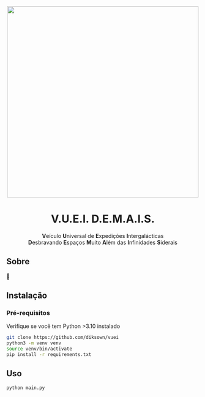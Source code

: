 <div align="center">
  <img src="https://github.com/diksown/vuei/assets/49994083/76b7119a-ae2c-4ef9-919e-bedb11fea2ee" height="500px"/>
  <h1>V.U.E.I. D.E.M.A.I.S.</h1>
  <div>
    <b>V</b>eículo <b>U</b>niversal de <b>E</b>xpedições <b>I</b>ntergalácticas
  </div>
  <div>
    <b>D</b>esbravando <b>E</b>spaços <b>M</b>uito <b>A</b>lém das <b>I</b>nfinidades <b>S</b>iderais
  </div>
</div>

## Sobre

🚧

## Instalação

### Pré-requisitos

Verifique se você tem Python >3.10 instalado

```sh
git clone https://github.com/diksown/vuei
python3 -m venv venv
source venv/bin/activate
pip install -r requirements.txt
```

## Uso

`python main.py`
